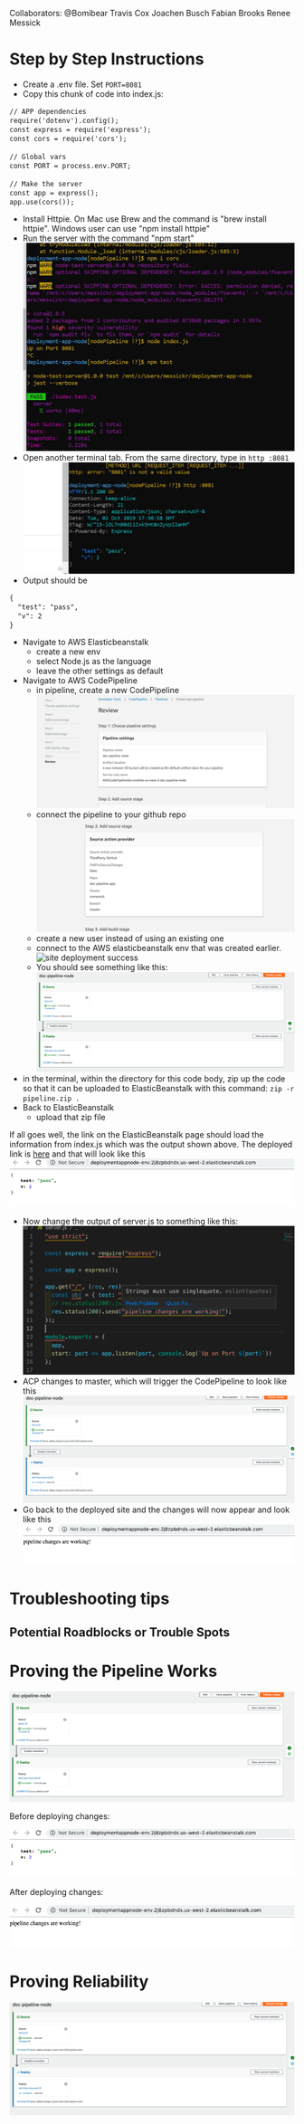 
Collaborators:
@Bomibear
Travis Cox
Joachen Busch
Fabian Brooks 
Renee Messick

# Step by Step Instructions

- Create a .env file. Set `PORT=8081`
- Copy this chunk of code into index.js:

```
// APP dependencies
require('dotenv').config();
const express = require('express');
const cors = require('cors');

// Global vars
const PORT = process.env.PORT;

// Make the server
const app = express();
app.use(cors());
```

- Install Httpie. On Mac use Brew and the command is "brew install httpie".  Windows user can use "npm install httpie"
- Run the server with the command "npm start"
![site deployment success](/resources/initialSetupTest.JPG)
- Open another terminal tab. From the same directory, type in `http :8081`
![site deployment success](/resources/httpRunningServer.JPG)
- Output should be

```
{
  "test": "pass",
  "v": 2
}
```

- Navigate to AWS Elasticbeanstalk
  - create a new env
  - select Node.js as the language
  - leave the other settings as default
- Navigate to AWS CodePipeline
  - in pipeline, create a new CodePipeline
  ![site deployment success](/resources/pipeline-step1.JPG)
  - connect the pipeline to your github repo
   ![site deployment success](/resources/pipeline-step2.JPG)
  - create a new user instead of using an existing one
  - connect to the AWS elasticbeanstalk env that was created earlier.
   ![site deployment success](/resources/pipeline-step4.JPG)
  - You should see something like this:
    ![pipeline successful setup](/resources/pipelineSuccess.png)
- in the terminal, within the directory for this code body, zip up the code so that it can be uploaded to ElasticBeanstalk with this command: `zip -r pipeline.zip .`
- Back to ElasticBeanstalk
  - upload that zip file

If all goes well, the link on the ElasticBeanstalk page should load the information from index.js which was the output shown above. The deployed link is [here](http://deploymentappnode-env.2j8zpbdnds.us-west-2.elasticbeanstalk.com/) and that will look like this ![site deployment success](/resources/deployedSiteSuccess.png)

- Now change the output of server.js to something like this:
  ![change the code](/resources/changingTheCodeToSaySomething.png)
- ACP changes to master, which will trigger the CodePipeline to look like this ![code pipeline redeploy](/resources/pipelineRedeploy.png)
- Go back to the deployed site and the changes will now appear and look like this ![changes are deployed](/resources/changesAreDeployed.png)

# Troubleshooting tips

## Potential Roadblocks or Trouble Spots

# Proving the Pipeline Works

![pipeline success](/resources/pipelineSuccess.png)

Before deploying changes:

![before code changes](/resources/deployedSiteSuccess.png)

After deploying changes:

![changes are deployed](/resources/changesAreDeployed.png)

# Proving Reliability

![pipeline redeploy](/resources/pipelineRedeploy.png)
